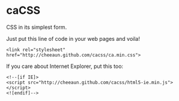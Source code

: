 caCSS
=====

CSS in its simplest form.

Just put this line of code in your web pages and voila!

	<link rel="stylesheet" href="http://cheeaun.github.com/cacss/ca.min.css">

If you care about Internet Explorer, put this too:

	<!--[if IE]>
	<script src="http://cheeaun.github.com/cacss/html5-ie.min.js"></script>
	<![endif]-->